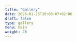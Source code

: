 ```yaml
---
title: "Gallery"
date: 2025-01-25T19:00:07+02:00
draft: false
type: gallery
menu: main
weight: 20
---
```

